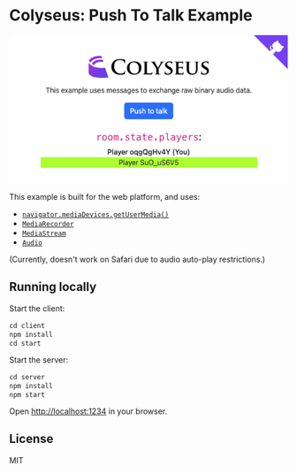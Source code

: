 # Colyseus: Push To Talk Example

![](screenshot.png)

This example is built for the web platform, and uses:

- [`navigator.mediaDevices.getUserMedia()`](https://developer.mozilla.org/en-US/docs/Web/API/MediaDevices/getUserMedia)
- [`MediaRecorder`](https://developer.mozilla.org/en-US/docs/Web/API/MediaRecorder)
- [`MediaStream`](https://developer.mozilla.org/en-US/docs/Web/API/MediaStream)
- [`Audio`](https://developer.mozilla.org/en-US/docs/Web/API/HTMLAudioElement/Audio)

(Currently, doesn't work on Safari due to audio auto-play restrictions.)

## Running locally

Start the client:

```
cd client
npm install
cd start
```

Start the server:

```
cd server
npm install
npm start
```

Open [http://localhost:1234](http://localhost:1234) in your browser.

## License

MIT